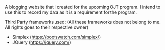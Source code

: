 A blogging website that I created for the upcoming OJT program. I intend to use this to record my data as it is a requirement for the program.

Third Party frameworks used: 
(All these frameworks does not belong to me. All rights goes to their respective owner)
- Simplex (https://bootswatch.com/simplex/)
- JQuery (https://jquery.com/)
